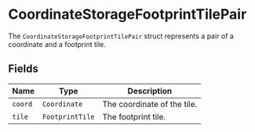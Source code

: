 # CoordinateStorageFootprintTilePair

The `CoordinateStorageFootprintTilePair` struct represents a pair of a coordinate and a footprint tile.

## Fields

| Name | Type | Description |
| --- | --- | --- |
| `coord` | `Coordinate` | The coordinate of the tile. |
| `tile` | `FootprintTile` | The footprint tile. |

